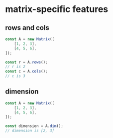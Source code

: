 # matrix-specific features

## rows and cols

```javascript
const A = new Matrix([
    [1, 2, 3], 
    [4, 5, 6], 
]);

const r = A.rows();
// r is 2
const c = A.cols();
// c is 3

```
## dimension

```javascript
const A = new Matrix([
    [1, 2, 3], 
    [4, 5, 6], 
]);

const dimension = A.dim();
// dimension is [2, 3]

```
